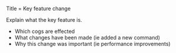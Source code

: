 Title = Key feature change

Explain what the key feature is.
- Which cogs are effected
- What changes have been made (ie added a new command)
- Why this change was important (ie performance improvements)
